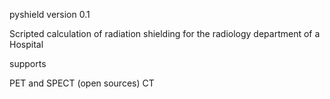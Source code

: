 pyshield version 0.1

Scripted calculation of radiation shielding for the radiology department of a Hospital


supports

PET and SPECT (open sources)
CT


